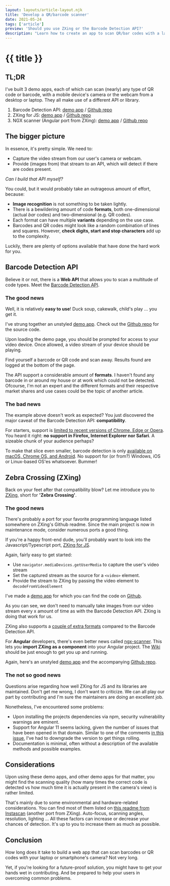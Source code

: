 ```yaml
---
layout: layouts/article-layout.njk
title: 'Develop a QR/barcode scanner'
date: 2021-05-24
tags: ['article']
preview: 'Should you use ZXing or the Barcode Detection API?'
description: "Learn how to create an app to scan QR/bar codes with a laptop's webcam or smartphone's camera"
---
```


# {{ title }}

## TL;DR

I've built 3 demo apps, each of which can scan (nearly) any type of QR code or barcode, with a mobile device's camera or the webcam from a desktop or laptop. They all make use of a different API or library. 

1. Barcode Detection API: [demo app](https://jovial-torvalds-a5c7a4.netlify.app/) / [Github repo](https://github.com/carlos-ds/scanner-barcode-detection-api)
2. ZXing for JS: [demo app](https://xenodochial-albattani-2da354.netlify.app/) / [Github repo](https://github.com/carlos-ds/scanner-zxing-js-browser)
3. NGX scanner (Angular port from ZXing): [demo app](https://gifted-wing-6c45fe.netlify.app/) / [Github repo](https://github.com/carlos-ds/zxing-js-ngx-scanner)

## The bigger picture

In essence, it's pretty simple. We need to:

* Capture the video stream from our user's camera or webcam.
* Provide (images from) that stream to an API, which will detect if there are codes present.

*Can I build that API myself?*

You could, but it would probably take an outrageous amount of effort, because:

- **Image recognition** is not something to be taken lightly.
- There is a bewildering amount of code **formats**, both one-dimensional (actual *bar* codes) and two-dimensional (e.g. QR codes). 
- Each format can have multiple **variants** depending on the use case.
- Barcodes and QR codes might look like a random combination of lines and squares. However, **check digits, start and stop characters** add up to the complexity.

Luckily, there are plenty of options available that have done the hard work for you.

## Barcode Detection API

Believe it or not, there is a **Web API** that allows you to scan a multitude of code types. Meet the [Barcode Detection API](https://developer.mozilla.org/en-US/docs/Web/API/Barcode_Detection_API).

### The good news

Well, it is relatively **easy to use**! Duck soup, cakewalk, child's play ... you get it. 

I've strung together an unstyled [demo app](https://jovial-torvalds-a5c7a4.netlify.app/). Check out the [Github repo](https://github.com/carlos-ds/scanner-barcode-detection-api) for the source code.

Upon loading the demo page, you should be prompted for access to your video device. Once allowed, a video stream of your device should be playing. 

Find yourself a barcode or QR code and scan away. Results found are logged at the bottom of the page. 

The API support a considerable amount of **formats**. I haven't found any barcode in or around my house or at work which could not be detected. Ofcourse, I'm not an expert and the different formats and their respective market shares and use cases could be the topic of another article. 

### The bad news

The example above doesn't work as expected? You just discovered the major caveat of the Barcode Detection API: **compatibility**. 

For starters, support is [limited to recent versions of Chrome, Edge or Opera](https://developer.mozilla.org/en-US/docs/Web/API/Barcode_Detection_API#browser_compatibility). You heard it right: **no support in Firefox, Internet Explorer nor Safari**. A sizeable chunk of your audience perhaps?

To make that slice even smaller, barcode detection is only [available on macOS, Chrome OS, and Android](https://web.dev/shape-detection/). No support for (or from?) Windows, iOS or Linux-based OS'es whatsoever. Bummer!

## Zebra Crossing (ZXing)

Back on your feet after that compatibility blow? Let me introduce you to [ZXing](https://github.com/zxing/zxing), short for **'Zebra Crossing'**.

### The good news

There's probably a port for your favorite programming language listed somewhere on ZXing's Github readme. Since the main project is now in maintenance mode, consider numerous ports a good thing.

If you're a happy front-end dude, you'll probably want to look into the Javascript/Typescript port, [ZXing for JS](https://github.com/zxing-js). 

Again, fairly easy to get started:

* Use <code class="inline-code">navigator.mediaDevices.getUserMedia</code> to capture the user's video stream
* Set the captured stream as the source for a <code class="inline-code">&lt;video&gt;</code> element.
* Provide the stream to ZXing by passing the video element to <code class="inline-code">decodeFromVideoElement</code>

I've made a [demo app](https://xenodochial-albattani-2da354.netlify.app/) for which you can find the code on [Github](https://github.com/carlos-ds/scanner-zxing-js-browser).

As you can see, we don't need to manually take images from our video stream every x amount of time as with the Barcode Detection API. ZXing is doing that work for us. 

ZXing also supports a [couple of extra formats](https://github.com/zxing-js/library/blob/master/src/core/BarcodeFormat.ts) compared to the Barcode Detection API.

For **Angular** developers, there's even better news called [ngx-scanner](https://github.com/zxing-js/ngx-scanner). This lets you **import ZXing as a component** into your Angular project. The [Wiki](https://github.com/zxing-js/ngx-scanner/wiki/Getting-Started) should be just enough to get you up and running.

Again, here's an unstyled [demo app](https://gifted-wing-6c45fe.netlify.app/) and the accompanying [Github repo](https://github.com/carlos-ds/zxing-js-ngx-scanner). 

### The not so good news

Questions arise regarding how well ZXing for JS and its libraries are maintained. Don't get me wrong, I don't want to criticize. We can all play our part by contributing and I'm sure the maintainers are doing an excellent job. 

Nonetheless, I've encountered some problems:

* Upon installing the projects dependencies via npm, security vulnerability warnings are eminent.
* Support for Angular 11 seems lacking, given the number of issues that have been opened in that domain. Similar to one of the comments [in this issue](https://github.com/zxing-js/ngx-scanner/issues/399), I've had to downgrade the version to get things rolling.
* Documentation is minimal, often without a description of the available methods and possible examples.

## Considerations

Upon using these demo apps, and other demo apps for that matter, you might find the scanning quality (how many times the correct code is detected vs how much time it is actually present in the camera's view) is rather limited. 

That's mainly due to some environmental and hardware-related considerations. You can find most of them listed on [this readme from Instascan](https://github.com/schmich/instascan#performance) (another port from ZXing). Auto-focus, scanning angles, resolution, lighting ... All these factors can increase or decrease your chances of detection. It's up to you to increase them as much as possible.

## Conclusion

How long does it take to build a web app that can scan barcodes or QR codes with your laptop or smartphone's camera? Not very long. 

Yet, if you're looking for a future-proof solution, you might have to get your hands wet in contributing. And be prepared to help your users in overcoming common problems.
